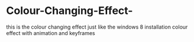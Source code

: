 Colour-Changing-Effect-
=======================

this is the colour changing effect just like the windows 8 installation colour effect with animation and keyframes
